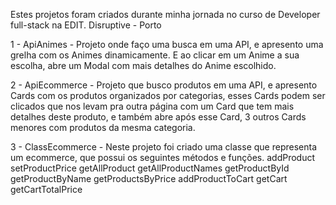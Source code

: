 Estes projetos foram criados durante minha jornada no curso de Developer full-stack na EDIT. Disruptive - Porto

1 - ApiAnimes -
  Projeto onde faço uma busca em uma API, e apresento uma grelha com os Animes dinamicamente.
  E ao clicar em um Anime a sua escolha, abre um Modal com mais detalhes do Anime escolhido. 

2 - ApiEcommerce -
  Projeto que busco produtos em uma API, e apresento Cards com os produtos organizados por categorias,
  esses Cards podem ser clicados que nos levam pra outra página com um Card que tem mais detalhes deste produto,
  e também abre após esse Card, 3 outros Cards menores com produtos da mesma categoria.
  
3 - ClassEcommerce - 
  Neste projeto foi criado uma classe que representa um ecommerce, que possui os seguintes métodos e funções.
   addProduct
   setProductPrice
   getAllProduct
   getAllProductNames
   getProductById
   getProductByName
   getProductsByPrice
   addProductToCart
   getCart
   getCartTotalPrice
